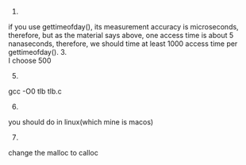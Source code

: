 1.  
if you use gettimeofday(), its measurement accuracy is microseconds, therefore, but as the material says above, one access time is about 5 nanaseconds, therefore, we should time at least 1000 access time per gettimeofday().
3.  
I choose 500

5.  
gcc -O0 tlb tlb.c

6.  
you should do in linux(which mine is macos)

7.  
change the malloc to calloc